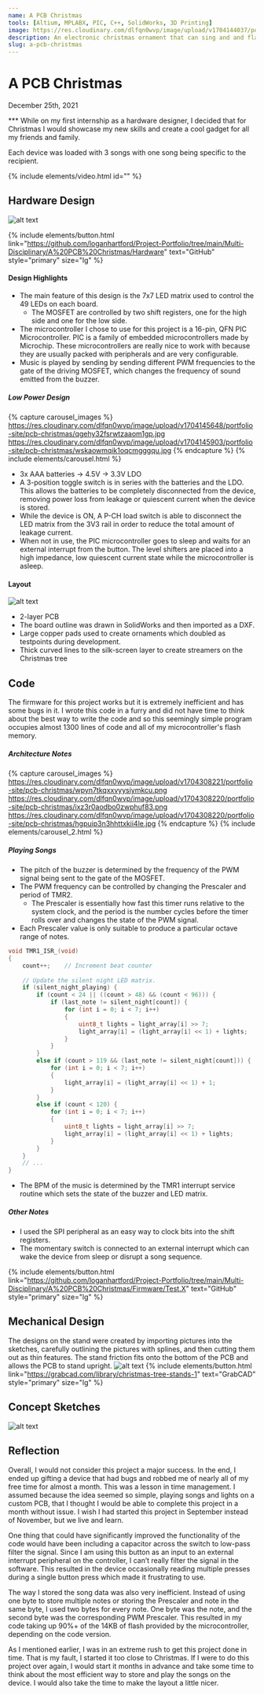 ```yaml
---
name: A PCB Christmas
tools: [Altium, MPLABX, PIC, C++, SolidWorks, 3D Printing]
image: https://res.cloudinary.com/dlfqn0wvp/image/upload/v1704144037/portfolio-site/pcb-christmas/bi40bju3dunia2opgfkt.jpg
description: An electronic christmas ornament that can sing and and flash to tunes.
slug: a-pcb-christmas
---
```


# A PCB Christmas
<p class="post-metadata text-muted">
  December 25th, 2021
</p>
***
While on my first internship as a hardware designer, I decided that for Christmas I would showcase my new skills and create a cool gadget for all my friends and family.

Each device was loaded with 3 songs with one song being specific to the recipient.

{% include elements/video.html id="" %}

## Hardware Design
![alt text](https://res.cloudinary.com/dlfqn0wvp/image/upload/v1704144983/portfolio-site/pcb-christmas/v9acqo7u55czi3mhwvjf.jpg "Cone holder channel")

{% include elements/button.html link="https://github.com/loganhartford/Project-Portfolio/tree/main/Multi-Disciplinary/A%20PCB%20Christmas/Hardware" text="GitHub" style="primary" size="lg" %}

#### Design Highlights
* The main feature of this design is the 7x7 LED matrix used to control the 49 LEDs on each board.
  * The MOSFET are controlled by two shift registers, one for the high side and one for the low side.
* The microcontroller I chose to use for this project is a 16-pin, QFN PIC Microcontroller. PIC is a family of embedded microcontrollers made by Microchip. These microcontrollers are really nice to work with because they are usually packed with peripherals and are very configurable.
* Music is played by sending by sending different PWM frequencies to the gate of the driving MOSFET, which changes the frequency of sound emitted from the buzzer.

##### Low Power Design
{% capture carousel_images %}
https://res.cloudinary.com/dlfqn0wvp/image/upload/v1704145648/portfolio-site/pcb-christmas/qgehy32fsrwtzaaom1gp.jpg
https://res.cloudinary.com/dlfqn0wvp/image/upload/v1704145903/portfolio-site/pcb-christmas/wskaowmqik1oqcmgggqu.jpg
{% endcapture %}
{% include elements/carousel.html %}

* 3x AAA batteries -> 4.5V -> 3.3V LDO
* A 3-position toggle switch is in series with the batteries and the LDO. This allows the batteries to be completely disconnected from the device, removing power loss from leakage or quiescent current when the device is stored.
* While the device is ON, A P-CH load switch is able to disconnect the LED matrix from the 3V3 rail in order to reduce the total amount of leakage current.
* When not in use, the PIC microcontroller goes to sleep and waits for an external interrupt from the button. The level shifters are placed into a high impedance, low quiescent current state while the microcontroller is asleep.

#### Layout
![alt text](https://res.cloudinary.com/dlfqn0wvp/image/upload/v1704147806/portfolio-site/pcb-christmas/mufkk34mn58x5z9xeyk6.png "christmas Tree PCB Layout")
* 2-layer PCB
* The board outline was drawn in SolidWorks and then imported as a DXF.
* Large copper pads used to create ornaments which doubled as testpoints during development.
* Thick curved lines to the silk-screen layer to create streamers on the Christmas tree

## Code
The firmware for this project works but it is extremely inefficient and has some bugs in it. I wrote this code in a furry and did not have time to think about the best way to write the code and so this seemingly simple program occupies almost 1300 lines of code and all of my microcontroller's flash memory.

##### Architecture Notes
{% capture carousel_images %}
https://res.cloudinary.com/dlfqn0wvp/image/upload/v1704308221/portfolio-site/pcb-christmas/wpyn7tkqxxvyysiymkcu.png
https://res.cloudinary.com/dlfqn0wvp/image/upload/v1704308220/portfolio-site/pcb-christmas/ixz3r0aodbo0zwphuf83.png
https://res.cloudinary.com/dlfqn0wvp/image/upload/v1704308220/portfolio-site/pcb-christmas/hgpuip3n3hhttxkii4le.jpg
{% endcapture %}
{% include elements/carousel_2.html %}

##### Playing Songs
* The pitch of the buzzer is determined by the frequency of the PWM signal being sent to the gate of the MOSFET. 
* The PWM frequency can be controlled by changing the Prescaler and period of TMR2.
  * The Prescaler is essentially how fast this timer runs relative to the system clock, and the period is the number cycles before the timer rolls over and changes the state of the PWM signal.
* Each Prescaler value is only suitable to produce a particular octave range of notes.

```c++
void TMR1_ISR_(void)
{
    count++;    // Increment beat counter
    
    // Update the silent night LED matrix.
    if (silent_night_playing) {
        if (count < 24 || ((count > 48) && (count < 96))) {
            if (last_note != silent_night[count]) {
                for (int i = 0; i < 7; i++)
                {
                    uint8_t lights = light_array[i] >> 7;
                    light_array[i] = (light_array[i] << 1) + lights;
                }  
            }
        }
        else if (count > 119 && (last_note != silent_night[count])) {
            for (int i = 0; i < 7; i++)
            {
                light_array[i] = (light_array[i] << 1) + 1;
            }
        }
        else if (count < 120) {
            for (int i = 0; i < 7; i++)
            {
                uint8_t lights = light_array[i] >> 7;
                light_array[i] = (light_array[i] << 1) + lights;
            }
        }    
    }
    // ...
}
```

* The BPM of the music is determined by the TMR1 interrupt service routine which sets the state of the buzzer and LED matrix.

##### Other Notes
* I used the SPI peripheral as an easy way to clock bits into the shift registers.
* The momentary switch is connected to an external interrupt which can wake the device from sleep or disrupt a song sequence.

{% include elements/button.html link="https://github.com/loganhartford/Project-Portfolio/tree/main/Multi-Disciplinary/A%20PCB%20Christmas/Firmware/Test.X" text="GitHub" style="primary" size="lg" %}

## Mechanical Design
The designs on the stand were created by importing pictures into the sketches, carefully outlining the pictures with splines, and then cutting them out as thin features. The stand friction fits onto the bottom of the PCB and allows the PCB to stand upright. 
![alt text](https://res.cloudinary.com/dlfqn0wvp/image/upload/v1704147080/portfolio-site/pcb-christmas/hebls4ycshgbsfpnc6xj.png "Christmas tree PCB stand")
{% include elements/button.html link="https://grabcad.com/library/christmas-tree-stands-1" text="GrabCAD" style="primary" size="lg" %}

## Concept Sketches
![alt text](https://res.cloudinary.com/dlfqn0wvp/image/upload/v1704308381/portfolio-site/pcb-christmas/qhf1sqk6n1nko5bvbabn.jpg "christmas Tree PCB concept sketches")

## Reflection
Overall, I would not consider this project a major success. In the end, I ended up gifting a device that had bugs and robbed me of nearly all of my free time for almost a month. This was a lesson in time management. I assumed because the idea seemed so simple, playing songs and lights on a custom PCB, that I thought I would be able to complete this project in a month without issue. I wish I had started this project in September instead of November, but we live and learn.

One thing that could have significantly improved the functionality of the code would have been including a capacitor across the switch to low-pass filter the signal. Since I am using this button as an input to an external interrupt peripheral on the controller, I can’t really filter the signal in the software. This resulted in the device occasionally reading multiple presses during a single button press which made it frustrating to use.

The way I stored the song data was also very inefficient. Instead of using one byte to store multiple notes or storing the Prescaler and note in the same byte, I used two bytes for every note. One byte was the note, and the second byte was the corresponding PWM Prescaler. This resulted in my code taking up 90%+ of the 14KB of flash provided by the microcontroller, depending on the code version.

As I mentioned earlier, I was in an extreme rush to get this project done in time. That is my fault, I started it too close to Christmas. If I were to do this project over again, I would start it months in advance and take some time to think about the most efficient way to store and play the songs on the device. I would also take the time to make the layout a little nicer.
